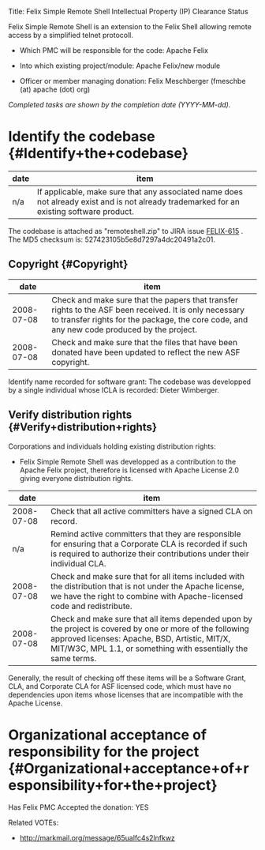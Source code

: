 Title: Felix Simple Remote Shell Intellectual Property (IP) Clearance Status


Felix Simple Remote Shell is an extension to the Felix Shell allowing remote access by a simplified telnet protocoll.



- Which PMC will be responsible for the code: Apache Felix


- Into which existing project/module: Apache Felix/new module


- Officer or member managing donation: Felix Meschberger (fmeschbe (at) apache (dot) org)

 _Completed tasks are shown by the completion date (YYYY-MM-dd)._ 


# Identify the codebase {#Identify+the+codebase}

| date | item |
|------|------|
| n/a | If applicable, make sure that any associated name does not already exist and is not already trademarked for an existing software product. |

The codebase is attached as "remoteshell.zip" to JIRA issue [FELIX-615](https://issues.apache.org/jira/browse/FELIX-615) . The MD5 checksum is: 527423105b5e8d7297a4dc20491a2c01.


## Copyright {#Copyright}

| date | item |
|------|------|
| 2008-07-08 | Check and make sure that the papers that transfer rights to the ASF been received. It is only necessary to transfer rights for the package, the core code, and any new code produced by the project. |
| 2008-07-08 | Check and make sure that the files that have been donated have been updated to reflect the new ASF copyright. |

Identify name recorded for software grant: The codebase was developped by a single individual whose ICLA is recorded: Dieter Wimberger.


## Verify distribution rights {#Verify+distribution+rights}

Corporations and individuals holding existing distribution rights:



- Felix Simple Remote Shell was developped as a contribution to the Apache Felix project, therefore is licensed with Apache License 2.0 giving everyone distribution rights.

| date | item |
|------|------|
| 2008-07-08 | Check that all active committers have a signed CLA on record. |
| n/a | Remind active committers that they are responsible for ensuring that a Corporate CLA is recorded if such is required to authorize their contributions under their individual CLA. |
| 2008-07-08 | Check and make sure that for all items included with the distribution that is not under the Apache license, we have the right to combine with Apache-licensed code and redistribute. |
| 2008-07-08 | Check and make sure that all items depended upon by the project is covered by one or more of the following approved licenses: Apache, BSD, Artistic, MIT/X, MIT/W3C, MPL 1.1, or something with essentially the same terms. |

Generally, the result of checking off these items will be a Software Grant, CLA, and Corporate CLA for ASF licensed code, which must have no dependencies upon items whose licenses that are incompatible with the Apache License.


# Organizational acceptance of responsibility for the project {#Organizational+acceptance+of+responsibility+for+the+project}

Has Felix PMC Accepted the donation: YES


Related VOTEs:



- http://markmail.org/message/65ualfc4s2lnfkwz
